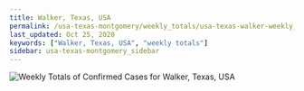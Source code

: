 ```yaml
---
title: Walker, Texas, USA
permalink: /usa-texas-montgomery/weekly_totals/usa-texas-walker-weekly_totals.html
last_updated: Oct 25, 2020
keywords: ["Walker, Texas, USA", "weekly totals"]
sidebar: usa-texas-montgomery_sidebar
---
```


![Weekly Totals of Confirmed Cases for Walker, Texas, USA](/covid_tracker/images/graphs/usa-texas-walker-weekly_totals_graph.png)
